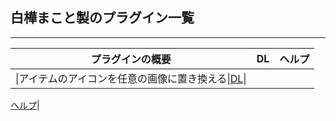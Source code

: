 ## 白樺まこと製のプラグイン一覧

***

| プラグインの概要                                             | DL   | ヘルプ |
| ------------------------------------------------------------ | ---- | ------ |
| \|アイテムのアイコンを任意の画像に置き換える\|[DL](https://github.com/makottyan/RPGMakerMV/raw/master/MKT_ItemImage.js)\| |      |        |

[ヘルプ](https://diary.sirakababiome.com/2020/01/rpgmv.html)|

